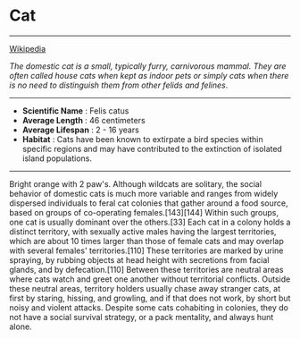 # Cat

----

 [Wikipedia](http://en.wikipedia.org/wiki/Markdown)

 *The domestic cat is a small, typically furry, carnivorous mammal. They are often called house cats when kept as indoor pets or simply cats when there is no need to distinguish them from other felids and felines*.

----

* **Scientific Name** : Felis catus
* **Average Length** : 46 centimeters
* **Average Lifespan** : 2 - 16 years
* **Habitat** : Cats have been known to extirpate a bird species within specific regions and may have contributed to the extinction of isolated island populations. 

----

Bright orange with 2 paw's. Although wildcats are solitary, the social behavior of domestic cats is much more variable and ranges from widely dispersed individuals to feral cat colonies that gather around a food source, based on groups of co-operating females.[143][144] Within such groups, one cat is usually dominant over the others.[33] Each cat in a colony holds a distinct territory, with sexually active males having the largest territories, which are about 10 times larger than those of female cats and may overlap with several females' territories.[110] These territories are marked by urine spraying, by rubbing objects at head height with secretions from facial glands, and by defecation.[110] Between these territories are neutral areas where cats watch and greet one another without territorial conflicts. Outside these neutral areas, territory holders usually chase away stranger cats, at first by staring, hissing, and growling, and if that does not work, by short but noisy and violent attacks. Despite some cats cohabiting in colonies, they do not have a social survival strategy, or a pack mentality, and always hunt alone. 
